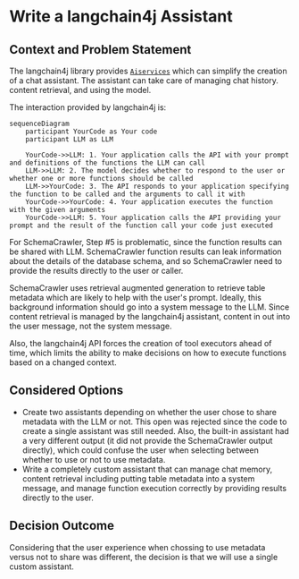 # Write a langchain4j Assistant

## Context and Problem Statement

The langchain4j library provides [`Aiservices`](https://docs.langchain4j.dev/tutorials/ai-services/) which can simplify the creation of a chat assistant. The assistant can take care of managing chat history. content retrieval, and using the model.

The interaction provided by langchain4j is:

```mermaid
sequenceDiagram
    participant YourCode as Your code
    participant LLM as LLM

    YourCode->>LLM: 1. Your application calls the API with your prompt and definitions of the functions the LLM can call
    LLM->>LLM: 2. The model decides whether to respond to the user or whether one or more functions should be called
    LLM->>YourCode: 3. The API responds to your application specifying the function to be called and the arguments to call it with
    YourCode->>YourCode: 4. Your application executes the function with the given arguments
    YourCode->>LLM: 5. Your application calls the API providing your prompt and the result of the function call your code just executed
```

For SchemaCrawler, Step #5 is problematic, since the function results can be shared with LLM. SchemaCrawler function results can leak information about the details of the database schema, and so SchemaCrawler need to provide the results directly to the user or caller.

SchemaCrawler uses retrieval augmented generation to retrieve table metadata which are likely to help with the user's prompt. Ideally, this background information should go into a system message to the LLM. Since content retrieval is managed by the langchain4j assistant, content in out into the user message, not the system message.

Also, the langchain4j API forces the creation of tool executors ahead of time, which limits the ability to make decisions on how to execute functions based on a changed context.


## Considered Options

- Create two assistants depending on whether the user chose to share metadata with the LLM or not. This open was rejected since the code to create a single assistant was still needed. Also, the built-in assistant had a very different output (it did not provide the SchemaCrawler output directly), which could confuse the user when selecting between whether to use or not to use metadata.
- Write a completely custom assistant that can manage chat memory, content retrieval including putting table metadata into a system message, and manage function execution correctly by providing results directly to the user.


## Decision Outcome

Considering that the user experience when chossing to use metadata versus not to share was different, the decision is that we will use a single custom assistant.
